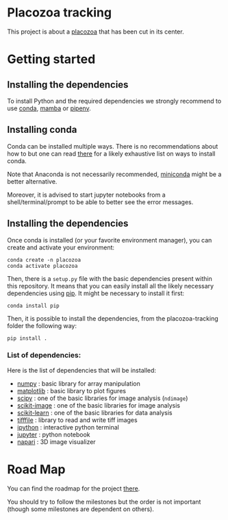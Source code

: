 # Placozoa tracking

This project is about a [placozoa] that has been cut in its center.

# Getting started

## Installing the dependencies
To install Python and the required dependencies we strongly recommend to use
[conda], [mamba] or [pipenv].

## Installing conda

Conda can be installed multiple ways. There is no recommendations about how to
but one can read [there](https://docs.conda.io/projects/conda/en/latest/user-guide/install/index.html)
for a likely exhaustive list on ways to install conda.

Note that Anaconda is not necessarily recommended, [miniconda] might be a better
alternative.

Moreover, it is advised to start jupyter notebooks from a shell/terminal/prompt
to be able to better see the error messages.

## Installing the dependencies

Once conda is installed (or your favorite environment manager), you can create
and activate your environment:
```shell
conda create -n placozoa
conda activate placozoa
```

Then, there is a `setup.py` file with the basic dependencies present within this
repository. It means that you can easily install all the likely necessary
dependencies using [pip]. It might be necessary to install it first:
```shell
conda install pip
```

Then, it is possible to install the dependencies, from the placozoa-tracking
folder the following way:
```shell
pip install .
```

### List of dependencies:
Here is the list of dependencies that will be installed:
- [numpy] : basic library for array manipulation
- [matplotlib] : basic library to plot figures
- [scipy] : one of the basic libraries for image analysis (`ndimage`)
- [scikit-image] : one of the basic libraries for image analysis
- [scikit-learn] : one of the basic libraries for data analysis
- [tifffile] : library to read and write tiff images
- [ipython] : interactive python terminal
- [jupyter] : python notebook
- [napari] : 3D image visualizer

# Road Map
You can find the roadmap for the project [there](https://github.com/CENTURI-Hackathon-2022/placozoan-visualisation/issues/1).

You should try to follow the milestones but the order is not important (though
some milestones are dependent on others).


[conda]: https://docs.conda.io/en/latest/
[mamba]: https://mamba.readthedocs.io/en/latest/
[pipenv]: https://pipenv.pypa.io/en/latest/
[miniconda]: https://docs.conda.io/en/latest/miniconda.html
[placozoa]: https://en.wikipedia.org/wiki/Placozo
[pip]: https://pypi.org/project/pip
[numpy]: https://numpy.org
[scipy]: https://scipy.org
[matplotlib]: https://matplotlib.org
[scikit-image]: https://scikit-image.org
[scikit-learn]: https://scikit-learn.org
[tifffile]: https://pypi.org/project/tifffile
[ipython]: https://ipython.org
[jupyter]: https://jupyter.org
[napari]: https://napari.org
